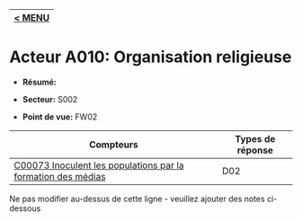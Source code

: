 |[< MENU](../README.md)|
|---|
# Acteur A010: Organisation religieuse

* **Résumé:**

* **Secteur:** S002

* **Point de vue:** FW02


|Compteurs |Types de réponse |
|-------- |-------------- |
|[C00073 Inoculent les populations par la formation des médias](../../generated_pages/counters/C00073.md) |D02 |


Ne pas modifier au-dessus de cette ligne - veuillez ajouter des notes ci-dessous